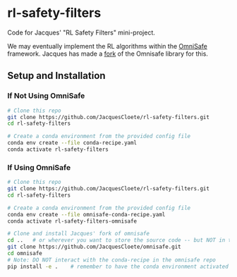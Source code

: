 # rl-safety-filters
Code for Jacques' "RL Safety Filters" mini-project.

We may eventually implement the RL algorithms within the [OmniSafe](https://www.omnisafe.ai/en/latest/) framework. Jacques has made a [fork](https://github.com/JacquesCloete/omnisafe) of the Omnisafe library for this.

## Setup and Installation

### If Not Using OmniSafe
```bash
# Clone this repo
git clone https://github.com/JacquesCloete/rl-safety-filters.git
cd rl-safety-filters

# Create a conda environment from the provided config file
conda env create --file conda-recipe.yaml
conda activate rl-safety-filters
```

### If Using OmniSafe
```bash
# Clone this repo
git clone https://github.com/JacquesCloete/rl-safety-filters.git
cd rl-safety-filters

# Create a conda environment from the provided config file
conda env create --file omnisafe-conda-recipe.yaml
conda activate rl-safety-filters-omnisafe

# Clone and install Jacques' fork of omnisafe 
cd ..   # or wherever you want to store the source code -- but NOT in the rl-safety-filters repo!
git clone https://github.com/JacquesCloete/omnisafe.git
cd omnisafe
# Note: DO NOT interact with the conda-recipe in the omnisafe repo
pip install -e .    # remember to have the conda environment activated before running this!
```